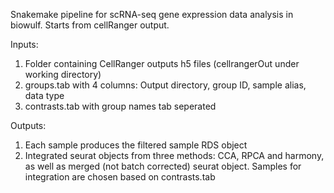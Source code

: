 Snakemake pipeline for scRNA-seq gene expression data analysis in biowulf.
Starts from cellRanger output.

Inputs:
1. Folder containing CellRanger outputs h5 files (cellrangerOut under working directory)
2. groups.tab with 4 columns: Output directory,  group ID, sample alias, data type
3. contrasts.tab with group names tab seperated

Outputs:
1. Each sample produces the filtered sample RDS object
2. Integrated seurat objects from three methods: CCA, RPCA and harmony, as well as merged (not batch corrected) seurat object. Samples for integration are chosen based on contrasts.tab


